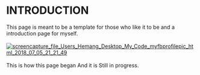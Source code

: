 # INTRODUCTION
This page is meant to be a template for those who like it to be and a introduction page for myself.<br><br>
<a href="https://ibb.co/j50i9y"><img src="https://preview.ibb.co/gs6ehJ/screencapture_file_Users_Hemang_Desktop_My_Code_myfbprofilepic_html_2018_07_05_21_21_49.png" alt="screencapture_file_Users_Hemang_Desktop_My_Code_myfbprofilepic_html_2018_07_05_21_21_49" border="0"></a><br><br>
This is how this page began 
And it is Still in progress.
